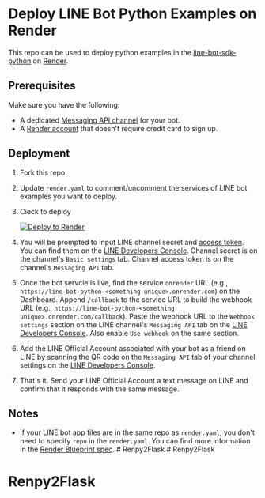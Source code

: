# Deploy LINE Bot Python Examples on Render

This repo can be used to deploy python examples in the [line-bot-sdk-python](https://github.com/line/line-bot-sdk-python/tree/master/examples) on [Render](https://render.com/).
## Prerequisites
Make sure you have the following:
- A dedicated [Messaging API channel](https://developers.line.biz/en/docs/messaging-api/getting-started/) for your bot.
- A [Render account](https://dashboard.render.com/register) that doesn't require credit card to sign up.

## Deployment
1. Fork this repo.
2. Update `render.yaml` to comment/uncomment the services of LINE bot examples you want to deploy.
3. Cieck to deploy
   
   [![Deploy to Render](http://render.com/images/deploy-to-render-button.svg)](https://render.com/deploy)

4. You will be prompted to input LINE channel secret and [access token](https://developers.line.biz/en/docs/messaging-api/channel-access-tokens/). You can find them on the [LINE Developers Console](https://developers.line.biz/console/). Channel secret is on the channel's `Basic settings` tab. Channel access token is on the channel's `Messaging API` tab.
5. Once the bot servcie is live, find the service `onrender` URL (e.g., `https://line-bot-python-<something unique>.onrender.com`) on the Dashboard. Append `/callback` to the service URL to build the webhook URL (e.g., `https://line-bot-python-<something unique>.onrender.com/callback`). Paste the webhook URL to the `Webhook settings` section on the LINE channel's `Messaging API` tab on the [LINE Developers Console](https://developers.line.biz/console/). Also enable `Use webhook` on the same section.
6. Add the LINE Official Account associated with your bot as a friend on LINE by scanning the QR code on the `Messaging API` tab of your channel settings on the [LINE Developers Console](https://developers.line.biz/console/).
7. That's it. Send your LINE Official Account a text message on LINE and confirm that it responds with the same message.

## Notes
- If your LINE bot app files are in the same repo as `render.yaml`, you don't need to specify `repo` in the `render.yaml`. You can find more information in the [Render Blueprint spec](https://render.com/docs/blueprint-spec#repo--branch).
#   R e n p y 2 F l a s k  
 # Renpy2Flask
# Renpy2Flask
